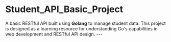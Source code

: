 # Student_API_Basic_Project
A basic RESTful API built using **Golang** to manage student data. This project is designed as a learning resource for understanding Go's capabilities in web development and RESTful API design.  ---
